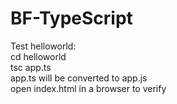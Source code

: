 # BF-TypeScript

Test helloworld:<br>
cd helloworld<br>
tsc app.ts<br>
app.ts will be converted to app.js<br>
open index.html in a browser to verify<br>
